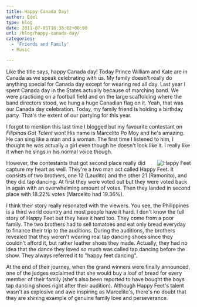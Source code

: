 ```yaml
---
title: Happy Canada Day!
author: Edel
type: blog
date: 2011-07-01T16:38:02+00:00
url: /blog/happy-canada-day/
categories:
  - 'Friends and Family'
  - Music

---
```

Like the title says, happy Canada day! Today Prince William and Kate are in Canada as we speak celebrating with us. My family doesn't really do anything special for Canada day except for wearing red all day. Last year I spent Canada day in the States actually because of marching band. We were practicing on a football field and on the large scaffolding where the band directors stood, we hung a huge Canadian flag on it. Yeah, that was our Canada day celebration. Today, my family friend is holding a birthday party. That's the extent of our partying for this year.

I forgot to mention this last time I blogged but my favourite contestant on _Filipinas Got Talent_ won! His name is Marcelito Po Moy and he's amazing. He can sing like a man and a woman. The first time I listened to him, I thought he was actually a girl even though he doesn't look like it. I really like it when he sings in his normal voice though.

<img src="http://img691.imageshack.us/img691/1804/happyfeetplacedsecondin.jpg" alt="Happy Feet" style="float:right;" />

However, the contestants that got second place really did capture my heart as well. They're a two man act called Happy Feet. It consists of two brothers, one 12 (Laudito) and the other 21 (Ramonito), and they did tap dancing. At first they were voted out but they were voted back in again with an overwhelming amount of votes. Then they landed in second place with 18.22% votes (Marcelito had 19.36%).

I think their story really resonated with the viewers. You see, the Philippines is a third world country and most people have it hard. I don't know the full story of Happy Feet but they have it hard too. They come from a poor family. The two brothers had to sell tomatoes and eat only bread everyday to finance their trip to the auditions. During the auditions, the brothers revealed that they weren't wearing real tap dancing shoes since they couldn't afford it, but rather leather shoes they made. Actually, they had no idea that the dance they loved so much was called tap dancing before the show. They always referred it to "happy feet dancing".

At the end of their journey, when the grand winners were finally announced, one of the judges exclaimed that she would buy a loaf of bread for every member of their family (she's also been reported to have bought the boys tap dancing shoes right after their audition). Although Happy Feet's talent wasn't as explosive and awe inspiring as Marcelito's, there's no doubt that they are shining example of genuine family love and perseverance.


